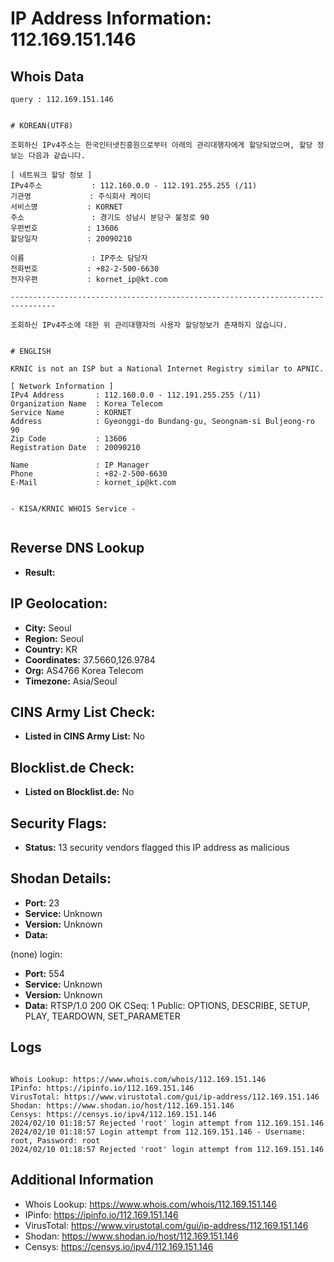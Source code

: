 # IP Address Information: 112.169.151.146

## Whois Data
```
query : 112.169.151.146


# KOREAN(UTF8)

조회하신 IPv4주소는 한국인터넷진흥원으로부터 아래의 관리대행자에게 할당되었으며, 할당 정보는 다음과 같습니다.

[ 네트워크 할당 정보 ]
IPv4주소           : 112.160.0.0 - 112.191.255.255 (/11)
기관명             : 주식회사 케이티
서비스명           : KORNET
주소               : 경기도 성남시 분당구 불정로 90
우편번호           : 13606
할당일자           : 20090210

이름               : IP주소 담당자
전화번호           : +82-2-500-6630
전자우편           : kornet_ip@kt.com

--------------------------------------------------------------------------------

조회하신 IPv4주소에 대한 위 관리대행자의 사용자 할당정보가 존재하지 않습니다.


# ENGLISH

KRNIC is not an ISP but a National Internet Registry similar to APNIC.

[ Network Information ]
IPv4 Address       : 112.160.0.0 - 112.191.255.255 (/11)
Organization Name  : Korea Telecom
Service Name       : KORNET
Address            : Gyeonggi-do Bundang-gu, Seongnam-si Buljeong-ro 90
Zip Code           : 13606
Registration Date  : 20090210

Name               : IP Manager
Phone              : +82-2-500-6630
E-Mail             : kornet_ip@kt.com


- KISA/KRNIC WHOIS Service -


```
## Reverse DNS Lookup
- **Result:** 

## IP Geolocation:
- **City:** Seoul
- **Region:** Seoul
- **Country:** KR
- **Coordinates:** 37.5660,126.9784
- **Org:** AS4766 Korea Telecom
- **Timezone:** Asia/Seoul

## CINS Army List Check:
- **Listed in CINS Army List:** 
No

## Blocklist.de Check:
- **Listed on Blocklist.de:** 
No

## Security Flags:
- **Status:** 13 security vendors flagged this IP address as malicious

## Shodan Details:
- **Port:** 23
- **Service:** Unknown
- **Version:** Unknown
- **Data:** 
(none) login: 

- **Port:** 554
- **Service:** Unknown
- **Version:** Unknown
- **Data:** RTSP/1.0 200 OK
CSeq: 1
Public: OPTIONS, DESCRIBE, SETUP, PLAY, TEARDOWN, SET_PARAMETER



## Logs
```

Whois Lookup: https://www.whois.com/whois/112.169.151.146
IPinfo: https://ipinfo.io/112.169.151.146
VirusTotal: https://www.virustotal.com/gui/ip-address/112.169.151.146
Shodan: https://www.shodan.io/host/112.169.151.146
Censys: https://censys.io/ipv4/112.169.151.146
2024/02/10 01:18:57 Rejected 'root' login attempt from 112.169.151.146
2024/02/10 01:18:57 Login attempt from 112.169.151.146 - Username: root, Password: root
2024/02/10 01:18:57 Rejected 'root' login attempt from 112.169.151.146

```
## Additional Information
- Whois Lookup: https://www.whois.com/whois/112.169.151.146
- IPinfo: https://ipinfo.io/112.169.151.146
- VirusTotal: https://www.virustotal.com/gui/ip-address/112.169.151.146
- Shodan: https://www.shodan.io/host/112.169.151.146
- Censys: https://censys.io/ipv4/112.169.151.146

